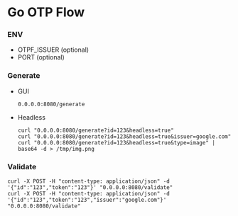 # Go OTP Flow

### ENV
- OTPF_ISSUER (optional)
- PORT (optional)

### Generate
- GUI 
    ```
    0.0.0.0:8080/generate
    ```
- Headless
    ```
    curl "0.0.0.0:8080/generate?id=123&headless=true"
    curl "0.0.0.0:8080/generate?id=123&headless=true&issuer=google.com"
    curl "0.0.0.0:8080/generate?id=123&headless=true&type=image" | base64 -d > /tmp/img.png
    ```

### Validate
```
curl -X POST -H "content-type: application/json" -d '{"id":"123","token":"123"}' "0.0.0.0:8080/validate"
curl -X POST -H "content-type: application/json" -d '{"id":"123","token":"123","issuer":"google.com"}' "0.0.0.0:8080/validate"
```
